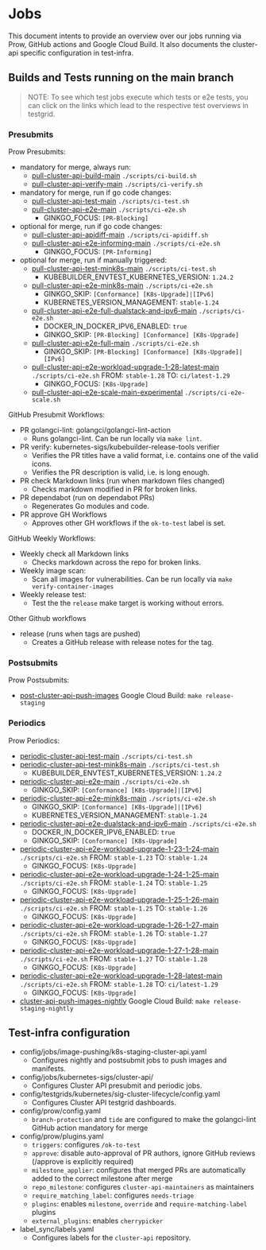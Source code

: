 # Jobs

This document intents to provide an overview over our jobs running via Prow, GitHub actions and Google Cloud Build.
It also documents the cluster-api specific configuration in test-infra.

## Builds and Tests running on the main branch

> NOTE: To see which test jobs execute which tests or e2e tests, you can click on the links which lead to the respective test overviews in testgrid.

### Presubmits

Prow Presubmits:
* mandatory for merge, always run:
  * [pull-cluster-api-build-main] `./scripts/ci-build.sh`
  * [pull-cluster-api-verify-main] `./scripts/ci-verify.sh`
* mandatory for merge, run if go code changes:
  * [pull-cluster-api-test-main] `./scripts/ci-test.sh`
  * [pull-cluster-api-e2e-main] `./scripts/ci-e2e.sh`
    * GINKGO_FOCUS: `[PR-Blocking]`
* optional for merge, run if go code changes:
  * [pull-cluster-api-apidiff-main] `./scripts/ci-apidiff.sh`
  * [pull-cluster-api-e2e-informing-main] `./scripts/ci-e2e.sh`
    * GINKGO_FOCUS: `[PR-Informing]`
* optional for merge, run if manually triggered:
  * [pull-cluster-api-test-mink8s-main] `./scripts/ci-test.sh`
    * KUBEBUILDER_ENVTEST_KUBERNETES_VERSION: `1.24.2`
  * [pull-cluster-api-e2e-mink8s-main] `./scripts/ci-e2e.sh`
    * GINKGO_SKIP: `[Conformance] [K8s-Upgrade]|[IPv6]`
    * KUBERNETES_VERSION_MANAGEMENT: `stable-1.24`
  * [pull-cluster-api-e2e-full-dualstack-and-ipv6-main] `./scripts/ci-e2e.sh`
    * DOCKER_IN_DOCKER_IPV6_ENABLED: `true`
    * GINKGO_SKIP: `[PR-Blocking] [Conformance] [K8s-Upgrade]`
  * [pull-cluster-api-e2e-full-main] `./scripts/ci-e2e.sh`
    * GINKGO_SKIP: `[PR-Blocking] [Conformance] [K8s-Upgrade]|[IPv6]`
  * [pull-cluster-api-e2e-workload-upgrade-1-28-latest-main] `./scripts/ci-e2e.sh` FROM: `stable-1.28` TO: `ci/latest-1.29`
    * GINKGO_FOCUS: `[K8s-Upgrade]`
  * [pull-cluster-api-e2e-scale-main-experimental] `./scripts/ci-e2e-scale.sh`

GitHub Presubmit Workflows:
* PR golangci-lint: golangci/golangci-lint-action
  * Runs golangci-lint. Can be run locally via `make lint`.
* PR verify: kubernetes-sigs/kubebuilder-release-tools verifier
  * Verifies the PR titles have a valid format, i.e. contains one of the valid icons.
  * Verifies the PR description is valid, i.e. is long enough.
* PR check Markdown links (run when markdown files changed)
  * Checks markdown modified in PR for broken links.
* PR dependabot (run on dependabot PRs)
  * Regenerates Go modules and code.
* PR approve GH Workflows
  * Approves other GH workflows if the `ok-to-test` label is set.

GitHub Weekly Workflows:
* Weekly check all Markdown links
  * Checks markdown across the repo for broken links.
* Weekly image scan:
  * Scan all images for vulnerabilities. Can be run locally via `make verify-container-images`
* Weekly release test:
  * Test the the `release` make target is working without errors.
  
Other Github workflows
* release (runs when tags are pushed)
  * Creates a GitHub release with release notes for the tag.

### Postsubmits

Prow Postsubmits:
* [post-cluster-api-push-images] Google Cloud Build: `make release-staging`

### Periodics

Prow Periodics:
* [periodic-cluster-api-test-main] `./scripts/ci-test.sh`
* [periodic-cluster-api-test-mink8s-main] `./scripts/ci-test.sh`
  * KUBEBUILDER_ENVTEST_KUBERNETES_VERSION: `1.24.2`
* [periodic-cluster-api-e2e-main] `./scripts/ci-e2e.sh`
  * GINKGO_SKIP: `[Conformance] [K8s-Upgrade]|[IPv6]`
* [periodic-cluster-api-e2e-mink8s-main] `./scripts/ci-e2e.sh`
  * GINKGO_SKIP: `[Conformance] [K8s-Upgrade]|[IPv6]`
  * KUBERNETES_VERSION_MANAGEMENT: `stable-1.24`
* [periodic-cluster-api-e2e-dualstack-and-ipv6-main] `./scripts/ci-e2e.sh`
  * DOCKER_IN_DOCKER_IPV6_ENABLED: `true`
  * GINKGO_SKIP: `[Conformance] [K8s-Upgrade]`
* [periodic-cluster-api-e2e-workload-upgrade-1-23-1-24-main] `./scripts/ci-e2e.sh` FROM: `stable-1.23` TO: `stable-1.24`
  * GINKGO_FOCUS: `[K8s-Upgrade]`
* [periodic-cluster-api-e2e-workload-upgrade-1-24-1-25-main] `./scripts/ci-e2e.sh` FROM: `stable-1.24` TO: `stable-1.25`
  * GINKGO_FOCUS: `[K8s-Upgrade]`
* [periodic-cluster-api-e2e-workload-upgrade-1-25-1-26-main] `./scripts/ci-e2e.sh` FROM: `stable-1.25` TO: `stable-1.26`
  * GINKGO_FOCUS: `[K8s-Upgrade]`
* [periodic-cluster-api-e2e-workload-upgrade-1-26-1-27-main] `./scripts/ci-e2e.sh` FROM: `stable-1.26` TO: `stable-1.27`
  * GINKGO_FOCUS: `[K8s-Upgrade]`
* [periodic-cluster-api-e2e-workload-upgrade-1-27-1-28-main] `./scripts/ci-e2e.sh` FROM: `stable-1.27` TO: `stable-1.28`
  * GINKGO_FOCUS: `[K8s-Upgrade]`
* [periodic-cluster-api-e2e-workload-upgrade-1-28-latest-main] `./scripts/ci-e2e.sh` FROM: `stable-1.28` TO: `ci/latest-1.29`
  * GINKGO_FOCUS: `[K8s-Upgrade]`
* [cluster-api-push-images-nightly] Google Cloud Build: `make release-staging-nightly`

## Test-infra configuration

* config/jobs/image-pushing/k8s-staging-cluster-api.yaml
  * Configures nightly and postsubmit jobs to push images and manifests.
* config/jobs/kubernetes-sigs/cluster-api/
  * Configures Cluster API  presubmit and periodic jobs.
* config/testgrids/kubernetes/sig-cluster-lifecycle/config.yaml
  * Configures Cluster API testgrid dashboards.
* config/prow/config.yaml
  * `branch-protection` and `tide` are configured to make the golangci-lint GitHub action mandatory for merge
* config/prow/plugins.yaml
  * `triggers`: configures `/ok-to-test`
  * `approve`: disable auto-approval of PR authors, ignore GitHub reviews (/approve is explicitly required)
  * `milestone_applier`: configures that merged PRs are automatically added to the correct milestone after merge
  * `repo_milestone`: configures `cluster-api-maintainers` as maintainers
  * `require_matching_label`: configures `needs-triage`
  * `plugins`: enables `milestone`, `override` and `require-matching-label` plugins
  * `external_plugins`: enables `cherrypicker`
* label_sync/labels.yaml
  * Configures labels for the `cluster-api` repository.


<!-- links -->
[pull-cluster-api-build-main]: https://testgrid.k8s.io/sig-cluster-lifecycle-cluster-api#capi-pr-build-main
[pull-cluster-api-apidiff-main]: https://testgrid.k8s.io/sig-cluster-lifecycle-cluster-api#capi-pr-apidiff-main
[pull-cluster-api-verify-main]: https://testgrid.k8s.io/sig-cluster-lifecycle-cluster-api#capi-pr-verify-main
[pull-cluster-api-test-main]: https://testgrid.k8s.io/sig-cluster-lifecycle-cluster-api#capi-pr-test-main
[pull-cluster-api-test-mink8s-main]: https://testgrid.k8s.io/sig-cluster-lifecycle-cluster-api#capi-pr-test-mink8s-main
[pull-cluster-api-e2e-mink8s-main]: https://testgrid.k8s.io/sig-cluster-lifecycle-cluster-api#capi-pr-e2e-mink8s-main
[pull-cluster-api-e2e-main]: https://testgrid.k8s.io/sig-cluster-lifecycle-cluster-api#capi-pr-e2e-main
[pull-cluster-api-e2e-informing-main]: https://testgrid.k8s.io/sig-cluster-lifecycle-cluster-api#capi-pr-e2e-informing-main
[pull-cluster-api-e2e-full-dualstack-and-ipv6-main]: https://testgrid.k8s.io/sig-cluster-lifecycle-cluster-api#capi-pr-e2e-full-dualstack-and-ipv6-main
[pull-cluster-api-e2e-full-main]: https://testgrid.k8s.io/sig-cluster-lifecycle-cluster-api#capi-pr-e2e-full-main
[pull-cluster-api-e2e-workload-upgrade-1-28-latest-main]: https://testgrid.k8s.io/sig-cluster-lifecycle-cluster-api#capi-pr-e2e-main-1-28-latest
[pull-cluster-api-e2e-scale-main-experimental]: https://testgrid.k8s.io/sig-cluster-lifecycle-cluster-api#capi-pr-e2e-scale-main-experimental
[periodic-cluster-api-test-main]: https://testgrid.k8s.io/sig-cluster-lifecycle-cluster-api#capi-test-main
[periodic-cluster-api-test-mink8s-main]: https://testgrid.k8s.io/sig-cluster-lifecycle-cluster-api#capi-test-mink8s-main
[periodic-cluster-api-e2e-main]: https://testgrid.k8s.io/sig-cluster-lifecycle-cluster-api#capi-e2e-main
[periodic-cluster-api-e2e-mink8s-main]: https://testgrid.k8s.io/sig-cluster-lifecycle-cluster-api#capi-e2e-mink8s-main
[periodic-cluster-api-e2e-dualstack-and-ipv6-main]: https://testgrid.k8s.io/sig-cluster-lifecycle-cluster-api#capi-e2e-dualstack-and-ipv6-main
[periodic-cluster-api-e2e-workload-upgrade-1-23-1-24-main]: https://testgrid.k8s.io/sig-cluster-lifecycle-cluster-api#capi-e2e-main-1-23-1-24
[periodic-cluster-api-e2e-workload-upgrade-1-24-1-25-main]: https://testgrid.k8s.io/sig-cluster-lifecycle-cluster-api#capi-e2e-main-1-24-1-25
[periodic-cluster-api-e2e-workload-upgrade-1-25-1-26-main]: https://testgrid.k8s.io/sig-cluster-lifecycle-cluster-api#capi-e2e-main-1-25-1-26
[periodic-cluster-api-e2e-workload-upgrade-1-26-1-27-main]: https://testgrid.k8s.io/sig-cluster-lifecycle-cluster-api#capi-e2e-main-1-26-1-27
[periodic-cluster-api-e2e-workload-upgrade-1-27-1-28-main]: https://testgrid.k8s.io/sig-cluster-lifecycle-cluster-api#capi-e2e-main-1-27-1-28
[periodic-cluster-api-e2e-workload-upgrade-1-28-latest-main]: https://testgrid.k8s.io/sig-cluster-lifecycle-cluster-api#capi-e2e-main-1-28-latest
[cluster-api-push-images-nightly]: https://testgrid.k8s.io/sig-cluster-lifecycle-image-pushes#cluster-api-push-images-nightly
[post-cluster-api-push-images]: https://testgrid.k8s.io/sig-cluster-lifecycle-image-pushes#post-cluster-api-push-images

